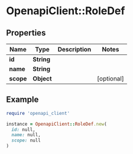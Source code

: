 # OpenapiClient::RoleDef

## Properties

| Name | Type | Description | Notes |
| ---- | ---- | ----------- | ----- |
| **id** | **String** |  |  |
| **name** | **String** |  |  |
| **scope** | **Object** |  | [optional] |

## Example

```ruby
require 'openapi_client'

instance = OpenapiClient::RoleDef.new(
  id: null,
  name: null,
  scope: null
)
```

